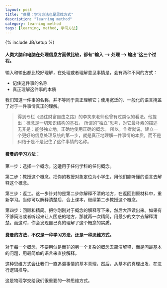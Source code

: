 ```yaml
---
layout: post
title: "费曼：学习方法也是思维方式"
description: "learning method"
category: learning method
tags: [learning, method, 学习方法]
---
```

{% include JB/setup %}

#### 人类大脑和电脑在处理信息方面做比较，都有“输入 --> 处理 --> 输出”这三个过程。

输入和输出都比较好理解，在处理或者理解意见事情是，会有两种不同的方式：
* 记住这件事的名称
* 真正理解这件事的本质

我们知道一件事的名称，并不等同于真正理解它；使用宽泛的、一般化的语言掩盖了对于一件事情真正的理解。

> 得到专栏《通往财富自由之路》的李笑来老师也曾有过类似的看法。他提出：概念是一切知识结构的基石。
> 所谓的“独立”思考，对它最朴素的描述无非是：能够独立地，正确地使用正确的概念。
> 所以，作者就说，建立一个更好的信息处理系统的第一步，就是真正地理解一件事情的本质，而不是纠结于是不是记住了这件事情的名称。


#### 费曼的学习方法：

第一步：选择一个概念。这适用于任何学科的任何概念。

第二步：教授这个概念。把你的教授对象定位为小学生，用他们能听懂的语言去解释这个概念。

第三步：返工。这一步针对的是第二步你解释不清的地方，在返回到原材料中，重新学习。当你可以解释清楚后，合上课本，继续第二步教授这个概念。

第四步：回顾和精简。把你刚刚对于概念的解释写下来，然后大声读出来。如果有不够简洁或者听起来让人困惑的地方，那就再一次精简，用最少的文字去解释清楚。而这时，你会发现自己真的理解了这个概念的实质。


#### 费曼的方法，不仅是一种学习方法，还是一种思维方式。

对于每一个概念，不要用似是而非的另一个复杂的概念去简洁解释，而是问最基本的问题，用最简单的语言来直接解释。

这种思维方式会让我们一直追溯事情的基本真理，然后，从基本的真理出发，在进行逻辑推导。

这是物理学交给我们很重要的一种思维方式。